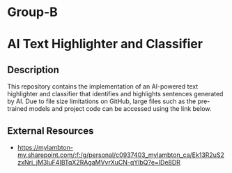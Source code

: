# Group-B

# AI Text Highlighter and Classifier

## Description
This repository contains the implementation of an AI-powered text highlighter and classifier that identifies and highlights sentences generated by AI. 
Due to file size limitations on GitHub, large files such as the pre-trained models and project code can be accessed using the link below.

## External Resources
- https://mylambton-my.sharepoint.com/:f:/g/personal/c0937403_mylambton_ca/Ek13R2uS2zxNri_jM3luF4IBTqX2RAgaMVvrXuCN-qYlbQ?e=IDe8DR
